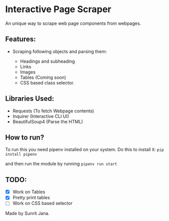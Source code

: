 # Interactive Page Scraper

An unique way to scrape web page components from webpages.

## Features:

- Scraping following objects and parsing them:

  - Headings and subheading 
  - Links
  - Images    
  - Tables (Coming soon)
  - CSS based class selector.

## Libraries Used:

- Requests (To fetch Webpage contents)
- Inquirer (Interactive CLI UI)
- BeautifulSoup4 (Parse the HTML)

## How to run?

To run this you need pipenv installed on your system. Do this to install it:
`pip install pipenv`

and then run the module by running `pipenv run start`

## TODO:

- [x] Work on Tables
- [x] Pretty print tables
- [ ] Work on CSS based selector

Made by Sunrit Jana.
